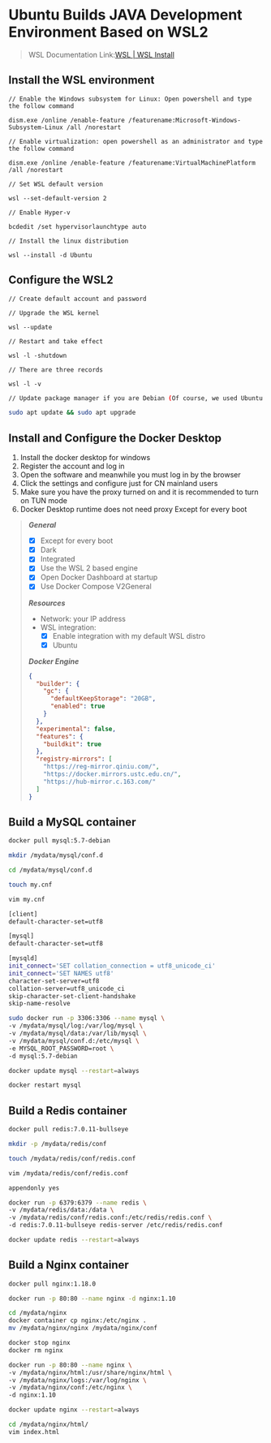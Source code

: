 # Ubuntu Builds JAVA Development Environment Based on WSL2

> WSL Documentation Link:[WSL | WSL Install](https://learn.microsoft.com/en-us/windows/wsl/install)

## Install the WSL environment

```shell
// Enable the Windows subsystem for Linux: Open powershell and type the follow command

dism.exe /online /enable-feature /featurename:Microsoft-Windows-Subsystem-Linux /all /norestart
```

```shell
// Enable virtualization: open powershell as an administrator and type the follow command

dism.exe /online /enable-feature /featurename:VirtualMachinePlatform /all /norestart
```

```shell
// Set WSL default version

wsl --set-default-version 2
```

```shell
// Enable Hyper-v 

bcdedit /set hypervisorlaunchtype auto
```

```shell
// Install the linux distribution

wsl --install -d Ubuntu
```



## Configure the WSL2

```shell
// Create default account and password
```

```shell
// Upgrade the WSL kernel

wsl --update
```

```shell
// Restart and take effect

wsl -l -shutdown
```

```shell
// There are three records

wsl -l -v
```

```bash
// Update package manager if you are Debian (Of course, we used Ubuntu a few steps ahead )

sudo apt update && sudo apt upgrade
```



## Install and Configure the Docker Desktop

1. Install the docker desktop for windows
2. Register the account and log in
3. Open the software and meanwhile you must log in by the browser
4. Click the settings and configure just for CN mainland users
5. Make sure you have the proxy turned on and it is recommended to turn on TUN mode
6. Docker Desktop runtime does not  need proxy Except for every boot

> ***General***
>
> - [x] Except for every boot
> - [x] Dark
> - [x] Integrated
> - [x] Use the WSL 2 based engine
> - [x] Open Docker Dashboard at startup
> - [x] Use Docker Compose V2General
>
> ***Resources***
>
> - Network: your IP address
> - WSL integration: 
>   - [x] Enable integration with my default WSL distro
>   - [x] Ubuntu
>
> ***Docker Engine***
>
> ```json
> {
>   "builder": {
>     "gc": {
>       "defaultKeepStorage": "20GB",
>       "enabled": true
>     }
>   },
>   "experimental": false,
>   "features": {
>     "buildkit": true
>   },
>   "registry-mirrors": [
>     "https://reg-mirror.qiniu.com/",
>     "https://docker.mirrors.ustc.edu.cn/",
>     "https://hub-mirror.c.163.com/"
>   ]
> }
> ```



## Build a MySQL container

```bash
docker pull mysql:5.7-debian
```

```bash
mkdir /mydata/mysql/conf.d

cd /mydata/mysql/conf.d

touch my.cnf

vim my.cnf
```

```bash
[client]
default-character-set=utf8

[mysql]
default-character-set=utf8

[mysqld]
init_connect='SET collation_connection = utf8_unicode_ci'
init_connect='SET NAMES utf8'
character-set-server=utf8
collation-server=utf8_unicode_ci
skip-character-set-client-handshake
skip-name-resolve
```

```bash
sudo docker run -p 3306:3306 --name mysql \
-v /mydata/mysql/log:/var/log/mysql \
-v /mydata/mysql/data:/var/lib/mysql \
-v /mydata/mysql/conf.d:/etc/mysql \
-e MYSQL_ROOT_PASSWORD=root \
-d mysql:5.7-debian
```

```bash
docker update mysql --restart=always

docker restart mysql
```



## Build a Redis container

```bash
docker pull redis:7.0.11-bullseye
```

```bash
mkdir -p /mydata/redis/conf

touch /mydata/redis/conf/redis.conf

vim /mydata/redis/conf/redis.conf

appendonly yes
```

```bash
docker run -p 6379:6379 --name redis \
-v /mydata/redis/data:/data \
-v /mydata/redis/conf/redis.conf:/etc/redis/redis.conf \
-d redis:7.0.11-bullseye redis-server /etc/redis/redis.conf
```

```bash
docker update redis --restart=always
```



## Build a Nginx container

```bash
docker pull nginx:1.18.0

docker run -p 80:80 --name nginx -d nginx:1.10

cd /mydata/nginx
docker container cp nginx:/etc/nginx .
mv /mydata/nginx/nginx /mydata/nginx/conf

docker stop nginx
docker rm nginx
```

```bash
docker run -p 80:80 --name nginx \
-v /mydata/nginx/html:/usr/share/nginx/html \
-v /mydata/nginx/logs:/var/log/nginx \
-v /mydata/nginx/conf:/etc/nginx \
-d nginx:1.10

docker update nginx --restart=always
```

```bash
cd /mydata/nginx/html/
vim index.html
```


